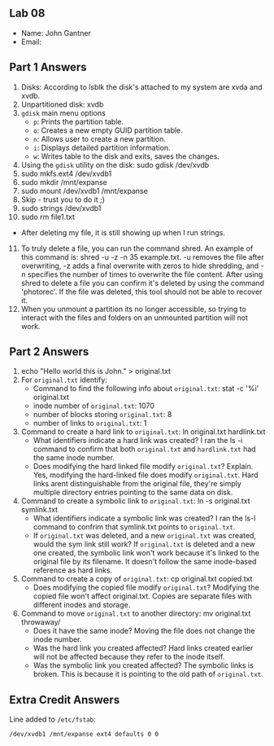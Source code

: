 ## Lab 08

- Name: John Gantner
- Email: 

## Part 1 Answers

1. Disks: According to lsblk the disk's attached to my system are xvda and xvdb.
2. Unpartitioned disk: xvdb
3. `gdisk` main menu options
   - `p`: Prints the partition table.
   - `o`: Creates a new empty GUID partition table.
   - `n`: Allows user to create a new partition.
   - `i`: Displays detailed partition information.
   - `w`: Writes table to the disk and exits, saves the changes.
4. Using the `gdisk` utility on the disk: sudo gdisk /dev/xvdb
5. sudo mkfs.ext4 /dev/xvdb1
6. sudo mkdir /mnt/expanse
7. sudo mount /dev/xvdb1 /mnt/expanse
8. Skip - trust you to do it ;)
9. sudo strings /dev/xvdb1
10. sudo rm file1.txt
   - After deleting my file, it is still showing up when I run strings.
11. To truly delete a file, you can run the command shred. An example of this command is: shred -u -z -n 35 example.txt. -u removes the file after overwriting, -z adds a final overwrite with zeros to hide shredding, and -n specifies the number of times to overwrite the file content. After using shred to delete a file you can confirm it's deleted by using the command 'photorec'. If the file was deleted, this tool should not be able to recover it.
12. When you unmount a partition its no longer accessible, so trying to interact with the files and folders on an unmounted partition will not work.
## Part 2 Answers

1. echo "Hello world this is John." > original.txt
2. For `original.txt` identify: 
   - Command to find the following info about `original.txt`: stat -c '%i' original.txt
   - inode number of `original.txt`: 1070
   - number of blocks storing `original.txt`: 8
   - number of links to `original.txt`: 1
3. Command to create a hard link to `original.txt`: ln original.txt hardlink.txt
   - What identifiers indicate a hard link was created? I ran the ls -i command to confirm that both `original.txt` and `hardlink.txt` had the same inode number.
   - Does modifying the hard linked file modify `original.txt`? Explain. Yes, modifying the hard-linked file does modify `original.txt`. Hard links arent distinguishable from the original file, they're simply multiple directory entries pointing to the same data on disk.
4. Command to create a symbolic link to `original.txt`: ln -s original.txt symlink.txt
   - What identifiers indicate a symbolic link was created? I ran the ls-l command to confrim  that symlink.txt points to `original.txt`.
   - If `original.txt` was deleted, and a new `original.txt` was created, would the sym link still work? If `original.txt` is deleted and a new one created, the symbolic link won't work because it's linked to the original file by its filename. It doesn't follow the same inode-based reference as hard links.
5. Command to create a copy of `original.txt`: cp original.txt copied.txt
   - Does modifying the copied file modify `original.txt`? Modifying the copied file won't affect original.txt. Copies are separate files with different inodes and storage.
6. Command to move `original.txt` to another directory: mv original.txt throwaway/
   - Does it have the same inode? Moving the file does not change the inode number.
   - Was the hard link you created affected? Hard links created earlier will not be affected because they refer to the inode itself. 
   - Was the symbolic link you created affected? The symbolic links is broken. This is because it is pointing to the old path of `original.txt`.

## Extra Credit Answers

Line added to `/etc/fstab`:

```
/dev/xvdb1 /mnt/expanse ext4 defaults 0 0
```
